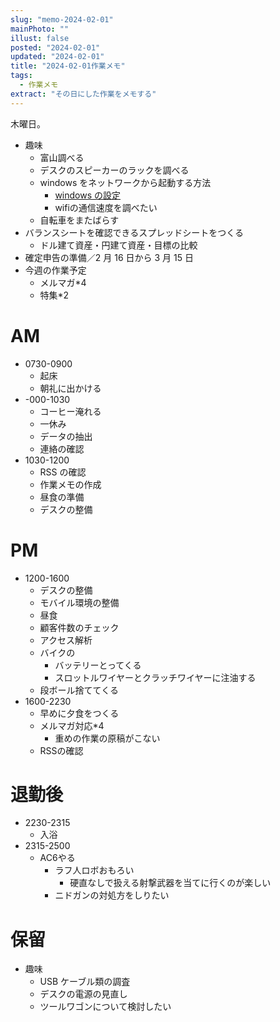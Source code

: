```yaml
---
slug: "memo-2024-02-01"
mainPhoto: ""
illust: false
posted: "2024-02-01"
updated: "2024-02-01"
title: "2024-02-01作業メモ"
tags:
  - 作業メモ
extract: "その日にした作業をメモする"
---
```


木曜日。

- 趣味
  - 富山調べる
  - デスクのスピーカーのラックを調べる
  - windows をネットワークから起動する方法
    - [windows の設定](https://ascii.jp/elem/000/001/785/1785177/)
    - wifiの通信速度を調べたい
  - 自転車をまたばらす
- バランスシートを確認できるスプレッドシートをつくる
  - ドル建て資産・円建て資産・目標の比較
- 確定申告の準備／2 月 16 日から 3 月 15 日
- 今週の作業予定
  - メルマガ\*4
  - 特集\*2

# AM

- 0730-0900
  - 起床
  - 朝礼に出かける
- -000-1030
  - コーヒー淹れる
  - 一休み
  - データの抽出
  - 連絡の確認
- 1030-1200
  - RSS の確認
  - 作業メモの作成
  - 昼食の準備
  - デスクの整備

# PM

- 1200-1600
  - デスクの整備
  - モバイル環境の整備
  - 昼食
  - 顧客件数のチェック
  - アクセス解析
  - バイクの
    - バッテリーとってくる
    - スロットルワイヤーとクラッチワイヤーに注油する
  - 段ボール捨ててくる
- 1600-2230
  - 早めに夕食をつくる
  - メルマガ対応*4
    - 重めの作業の原稿がこない
  - RSSの確認

# 退勤後

- 2230-2315
  - 入浴
- 2315-2500
  - AC6やる
    - ラフ人ロボおもろい
      -  硬直なしで扱える射撃武器を当てに行くのが楽しい
    - ニドガンの対処方をしりたい

# 保留

- 趣味
  - USB ケーブル類の調査
  - デスクの電源の見直し
  - ツールワゴンについて検討したい